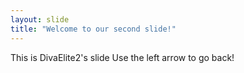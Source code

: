 ```yaml
---
layout: slide
title: "Welcome to our second slide!"
---
```

This is DivaElite2's slide
Use the left arrow to go back!
